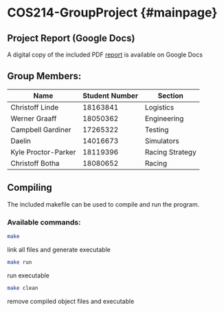 # COS214-GroupProject {#mainpage}

## Project Report (Google Docs)
A digital copy of the included PDF [report](https://docs.google.com/document/d/10xRMw7jx-v39a0AKoW1tJiqRDaTlT49Ts2XGdcrZ1Ig/edit?usp=sharing) is available on Google Docs

## Group Members:
| Name | Student Number | Section |
| ---------- | ---------- | --- |
| Christoff Linde | 18163841 | Logistics |
| Werner Graaff | 18050362 | Engineering |
| Campbell Gardiner | 17265322 | Testing |
| Daelin | 14016673 | Simulators |
| Kyle Proctor-Parker	| 18119396 | Racing Strategy |
| Christoff Botha | 18080652 | Racing |

## Compiling
The included makefile can be used to compile and run the program.

### Available commands:
  ```bash
  make
  ```
  link all files and generate executable

  ```bash
  make run
  ```
  run executable

  ```bash
  make clean
  ```
  remove compiled object files and executable
